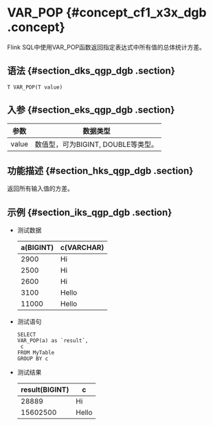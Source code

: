 # VAR\_POP {#concept_cf1_x3x_dgb .concept}

Flink SQL中使用VAR\_POP函数返回指定表达式中所有值的总体统计方差。

## 语法 {#section_dks_qgp_dgb .section}

```
T VAR_POP(T value)

```

## 入参 {#section_eks_qgp_dgb .section}

|参数|数据类型|
|--|----|
|value|数值型，可为BIGINT, DOUBLE等类型。|

## 功能描述 {#section_hks_qgp_dgb .section}

返回所有输入值的方差。

## 示例 {#section_iks_qgp_dgb .section}

-   测试数据

    |a\(BIGINT\)|c\(VARCHAR\)|
    |-----------|------------|
    |2900|Hi|
    |2500|Hi|
    |2600|Hi|
    |3100|Hello|
    |11000|Hello|

-   测试语句

    ```language-sql
    SELECT 
    VAR_POP(a) as `result`,
     c
    FROM MyTable
    GROUP BY c
    
    ```

-   测试结果

    |result\(BIGINT\)|c|
    |----------------|--|
    |28889|Hi|
    |15602500|Hello|


